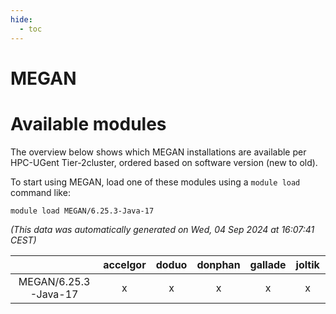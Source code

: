 ```yaml
---
hide:
  - toc
---
```


MEGAN
=====

# Available modules


The overview below shows which MEGAN installations are available per HPC-UGent Tier-2cluster, ordered based on software version (new to old).

To start using MEGAN, load one of these modules using a `module load` command like:

```shell
module load MEGAN/6.25.3-Java-17
```

*(This data was automatically generated on Wed, 04 Sep 2024 at 16:07:41 CEST)*  

| |accelgor|doduo|donphan|gallade|joltik|shinx|skitty|
| :---: | :---: | :---: | :---: | :---: | :---: | :---: | :---: |
|MEGAN/6.25.3-Java-17|x|x|x|x|x|-|x|
